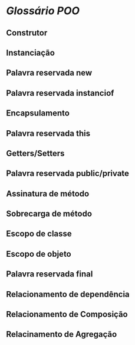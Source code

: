 # ***Glossário POO***

##  **Construtor**
##  **Instanciação**
##  **Palavra reservada new**
##  **Palavra reservada instanciof**
##  **Encapsulamento**
##  **Palavra reservada this**
##  **Getters/Setters**
##  **Palavra reservada public/private**
##  **Assinatura de método**
##  **Sobrecarga de método**
##  **Escopo de classe**
##  **Escopo de objeto**
##  **Palavra reservada final**
##  **Relacionamento de dependência**
##  **Relacionamento de Composição**
##  **Relacinamento de Agregação**

